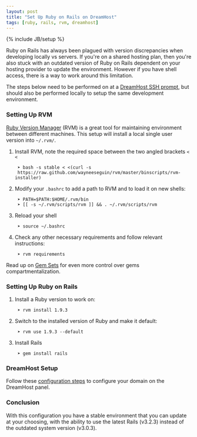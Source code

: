 ```yaml
---
layout: post
title: "Set Up Ruby on Rails on DreamHost"
tags: [ruby, rails, rvm, dreamhost]
---
```

{% include JB/setup %}

Ruby on Rails has always been plagued with version discrepancies when developing
locally vs servers. If you're on a shared hosting plan, then you're also stuck
with an outdated version of Ruby on Rails dependent on your hosting provider to
update the environment. However if you have shell access, there is a way to work
around this limitation.

The steps below need to be performed on at a [DreamHost SSH
prompt](http://wiki.dreamhost.com/SSH), but should also be performed locally to
setup the same development environment.

### Setting Up RVM

[Ruby Version Manager](http://beginrescueend.com/) (RVM) is a great tool for
maintaining environment between different machines. This setup will install a
local single user version into `~/.rvm/`.

1. Install RVM, note the required space between the two angled brackets `< <`

        ➤ bash -s stable < <(curl -s
        https://raw.github.com/wayneeseguin/rvm/master/binscripts/rvm-installer)

2. Modify your `.bashrc` to add a path to RVM and to load it on new shells:

        ➤ PATH=$PATH:$HOME/.rvm/bin
        ➤ [[ -s ~/.rvm/scripts/rvm ]] && . ~/.rvm/scripts/rvm

3. Reload your shell

        ➤ source ~/.bashrc

4. Check any other necessary requirements and follow relevant instructions:

        ➤ rvm requirements

Read up on [Gem Sets](http://beginrescueend.com/gemsets/basics/) for even more
 control over gems compartmentalization.

### Setting Up Ruby on Rails

1. Install a Ruby version to work on:

        ➤ rvm install 1.9.3

2. Switch to the installed version of Ruby and make it default:

        ➤ rvm use 1.9.3 --default

3. Install Rails

        ➤ gem install rails

### DreamHost Setup

Follow these [configuration
steps](http://wiki.dreamhost.com/Passenger#Configuration_Steps)
to configure your domain on the DreamHost panel.

### Conclusion

With this configuration you have a stable environment that you can update at
your choosing, with the ability to use the latest Rails (v3.2.3) instead of the
outdated system version (v3.0.3).
